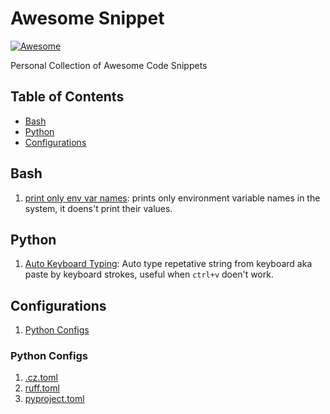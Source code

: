 # Awesome Snippet

[![Awesome](https://awesome.re/badge.svg)](https://awesome.re)

Personal Collection of Awesome Code Snippets

## Table of Contents

- [Bash](#bash)
- [Python](#python)
- [Configurations](#configurations)

## Bash

1. [print only env var names](bash/print_only_env_var_names.sh): prints only environment variable names in the system, it doens't print their values.

## Python

1. [Auto Keyboard Typing](python/auto_keyboard_typing.py): Auto type repetative string from keyboard aka paste by keyboard strokes, useful when `ctrl+v` doen't work.

## Configurations

1. [Python Configs](#python-configs)

### Python Configs

1. [.cz.toml](configurations/python/.cz.toml)
2. [ruff.toml](configurations/python/ruff.toml)
3. [pyproject.toml](configurations/python/pyproject.toml)
